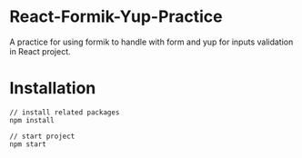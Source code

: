 # React-Formik-Yup-Practice

A practice for using formik to handle with form and yup for inputs validation in React project.

# Installation

```
// install related packages
npm install

// start project
npm start
```
